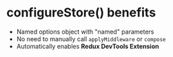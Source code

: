 # configureStore() benefits

<v-clicks>

* Named options object with "named" parameters
* No need to manually call `applyMiddleware` or `compose`
* Automatically enables <strong>Redux DevTools Extension</strong>

</v-clicks>
